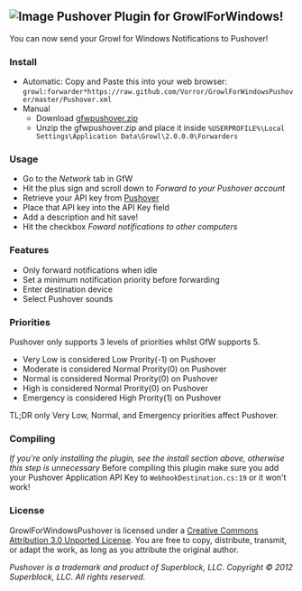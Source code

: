 ## ![Image](https://raw.github.com/Vorror/GrowlForWindowsPushover/master/Resources/growlforwindows.png) Pushover Plugin for GrowlForWindows!
You can now send your Growl for Windows Notifications to Pushover! 

### Install
- Automatic: Copy and Paste this into your web browser: `growl:forwarder*https://raw.github.com/Vorror/GrowlForWindowsPushover/master/Pushover.xml`
- Manual
	- Download [gfwpushover.zip](https://github.com/Vorror/GrowlForWindowsPushover/blob/master/gfwpushover.zip?raw=true)
	- Unzip the gfwpushover.zip and place it inside `%USERPROFILE%\Local Settings\Application Data\Growl\2.0.0.0\Forwarders`

### Usage
- Go to the *Network* tab in GfW
- Hit the plus sign and scroll down to *Forward to your Pushover account*
- Retrieve your API key from [Pushover](https://pushover.net)
- Place that API key into the API Key field
- Add a description and hit save!
- Hit the checkbox *Foward notifications to other computers*

### Features
- Only forward notifications when idle
- Set a minimum notification priority before forwarding
- Enter destination device
- Select Pushover sounds

### Priorities
Pushover only supports 3 levels of priorities whilst GfW supports 5.
- Very Low is considered Low Prority(-1) on Pushover
- Moderate is considered Normal Prority(0) on Pushover
- Normal is considered Normal Prority(0) on Pushover
- High is considered Normal Prority(0) on Pushover
- Emergency is considered High Prority(1) on Pushover

TL;DR only Very Low, Normal, and Emergency priorities affect Pushover.

### Compiling
*If you're only installing the plugin, see the install section above, otherwise this step is unnecessary*
Before compiling this plugin make sure you add your Pushover Application API Key to `WebhookDestination.cs:19` or it won't work!

### License
GrowlForWindowsPushover is licensed under a [Creative Commons Attribution 3.0 Unported License](http://creativecommons.org/licenses/by/3.0/deed.en_US). You are free to copy, distribute, transmit, or adapt the work, as long as you attribute the original author.

*Pushover is a trademark and product of Superblock, LLC. Copyright © 2012 Superblock, LLC. All rights reserved.*
